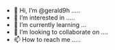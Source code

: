 - 👋 Hi, I’m @gerald9h .....
- 👀 I’m interested in .....
- 🌱 I’m currently learning ...
- 💞️ I’m looking to collaborate on ....
- 📫 How to reach me .....

<!---
gerald9h/gerald9h is a ✨ special ✨ repository because its `README.md` (this file) appears on your GitHub profile.
You can click the Preview link to take a look at your changes.
--->
